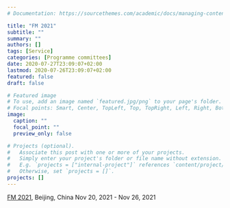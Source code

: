 ```yaml
---
# Documentation: https://sourcethemes.com/academic/docs/managing-content/

title: "FM 2021"
subtitle: ""
summary: ""
authors: []
tags: [Service]
categories: [Programme committees]
date: 2020-07-27T23:09:07+02:00
lastmod: 2020-07-26T23:09:07+02:00
featured: false
draft: false

# Featured image
# To use, add an image named `featured.jpg/png` to your page's folder.
# Focal points: Smart, Center, TopLeft, Top, TopRight, Left, Right, BottomLeft, Bottom, BottomRight.
image:
  caption: ""
  focal_point: ""
  preview_only: false

# Projects (optional).
#   Associate this post with one or more of your projects.
#   Simply enter your project's folder or file name without extension.
#   E.g. `projects = ["internal-project"]` references `content/project/deep-learning/index.md`.
#   Otherwise, set `projects = []`.
projects: []
---
```

[FM 2021](http://formalmethods2021.csp.escience.cn), Beijing, China Nov 20, 2021 - Nov 26, 2021



